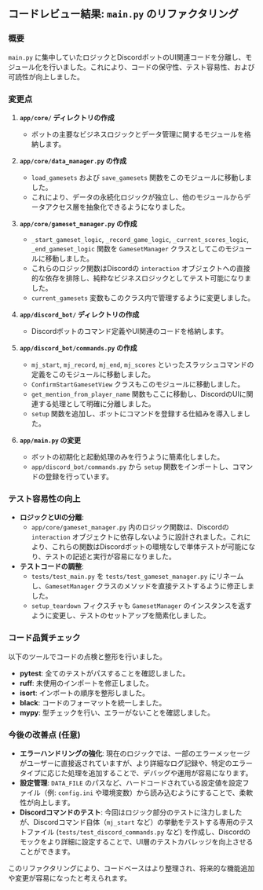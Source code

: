 ## コードレビュー結果: `main.py` のリファクタリング

### 概要
`main.py` に集中していたロジックとDiscordボットのUI関連コードを分離し、モジュール化を行いました。これにより、コードの保守性、テスト容易性、および可読性が向上しました。

### 変更点

1.  **`app/core/` ディレクトリの作成**
    *   ボットの主要なビジネスロジックとデータ管理に関するモジュールを格納します。

2.  **`app/core/data_manager.py` の作成**
    *   `load_gamesets` および `save_gamesets` 関数をこのモジュールに移動しました。
    *   これにより、データの永続化ロジックが独立し、他のモジュールからデータアクセス層を抽象化できるようになりました。

3.  **`app/core/gameset_manager.py` の作成**
    *   `_start_gameset_logic`, `_record_game_logic`, `_current_scores_logic`, `_end_gameset_logic` 関数を `GamesetManager` クラスとしてこのモジュールに移動しました。
    *   これらのロジック関数はDiscordの `interaction` オブジェクトへの直接的な依存を排除し、純粋なビジネスロジックとしてテスト可能になりました。
    *   `current_gamesets` 変数もこのクラス内で管理するように変更しました。

4.  **`app/discord_bot/` ディレクトリの作成**
    *   Discordボットのコマンド定義やUI関連のコードを格納します。

5.  **`app/discord_bot/commands.py` の作成**
    *   `mj_start`, `mj_record`, `mj_end`, `mj_scores` といったスラッシュコマンドの定義をこのモジュールに移動しました。
    *   `ConfirmStartGamesetView` クラスもこのモジュールに移動しました。
    *   `get_mention_from_player_name` 関数もここに移動し、DiscordのUIに関連する処理として明確に分離しました。
    *   `setup` 関数を追加し、ボットにコマンドを登録する仕組みを導入しました。

6.  **`app/main.py` の変更**
    *   ボットの初期化と起動処理のみを行うように簡素化しました。
    *   `app/discord_bot/commands.py` から `setup` 関数をインポートし、コマンドの登録を行っています。

### テスト容易性の向上

*   **ロジックとUIの分離**:
    *   `app/core/gameset_manager.py` 内のロジック関数は、Discordの `interaction` オブジェクトに依存しないように設計されました。これにより、これらの関数はDiscordボットの環境なしで単体テストが可能になり、テストの記述と実行が容易になりました。
*   **テストコードの調整**:
    *   `tests/test_main.py` を `tests/test_gameset_manager.py` にリネームし、`GamesetManager` クラスのメソッドを直接テストするように修正しました。
    *   `setup_teardown` フィクスチャも `GamesetManager` のインスタンスを返すように変更し、テストのセットアップを簡素化しました。

### コード品質チェック

以下のツールでコードの点検と整形を行いました。
*   **pytest**: 全てのテストがパスすることを確認しました。
*   **ruff**: 未使用のインポートを修正しました。
*   **isort**: インポートの順序を整形しました。
*   **black**: コードのフォーマットを統一しました。
*   **mypy**: 型チェックを行い、エラーがないことを確認しました。

### 今後の改善点 (任意)

*   **エラーハンドリングの強化**: 現在のロジックでは、一部のエラーメッセージがユーザーに直接返されていますが、より詳細なログ記録や、特定のエラータイプに応じた処理を追加することで、デバッグや運用が容易になります。
*   **設定管理**: `DATA_FILE` のパスなど、ハードコードされている設定値を設定ファイル（例: `config.ini` や環境変数）から読み込むようにすることで、柔軟性が向上します。
*   **Discordコマンドのテスト**: 今回はロジック部分のテストに注力しましたが、Discordコマンド自体（`mj_start` など）の挙動をテストする専用のテストファイル (`tests/test_discord_commands.py` など) を作成し、Discordのモックをより詳細に設定することで、UI層のテストカバレッジを向上させることができます。

このリファクタリングにより、コードベースはより整理され、将来的な機能追加や変更が容易になったと考えられます。
